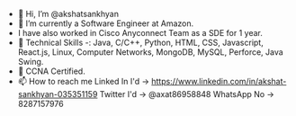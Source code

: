 - 👋 Hi, I’m @akshatsankhyan
- 👀 I’m currently a Software Engineer at Amazon.
- I have also worked in Cisco Anyconnect Team as a SDE for 1 year.
- 🌱 Technical Skills -: Java, C/C++, Python, HTML, CSS, Javascript, React.js, Linux, Computer Networks, MongoDB, MySQL, Perforce, Java Swing.
- 💞️ CCNA Certified.
- 📫 How to reach me 
Linked In I'd -> https://www.linkedin.com/in/akshat-sankhyan-035351159
Twitter I'd -> @axat86958848
WhatsApp No -> 8287157976

<!---
akshatsankhyan/akshatsankhyan is a ✨ special ✨ repository because its `README.md` (this file) appears on your GitHub profile.
You can click the Preview link to take a look at your changes.
--->
